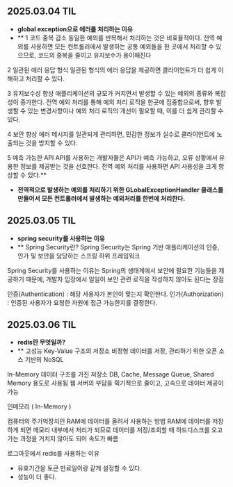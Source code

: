 ## 2025.03.04 TIL
- **global exception으로 에러를 처리하는 이유**
- **
1 코드 중복 감소
동일한 예외를 반복해서 처리하는 것은 비효율적이다. 전역 예외를 사용하면 모든 컨트롤러에서 발생하는 공통 예외들을 한 곳에서 처리할 수 있으므로, 코드의 중복을 줄이고 유지보수가 용이해진다

 

2 일관된 에러 응답 형식
일관된 형식의 에러 응답을 제공하면 클라이언트가 더 쉽게 이해하고 처리할 수 있다.

 

3 유지보수성 향상
 애플리케이션의 규모가 커지면서 발생할 수 있는 예외의 종류와 복잡성이 증가한다. 전역 예외 처리를 통해 예외 처리 로직을 한곳에 집중함으로써, 향후 발생할 수 있는 변경사항이나 예외 처리 로직의 개선이 필요할 때, 이를 더 쉽게 관리할 수 있다.

 

4 보안 향상
에러 메시지를 일관되게 관리하면, 민감한 정보가 실수로 클라이언트에 노출되는 것을 방지할 수 있다.

 

5 예측 가능한 API
API를 사용하는 개발자들은 API가 예측 가능하고, 오류 상황에서 유용한 정보를 제공받는 것을 선호한다. 전역 예외 처리를 사용하면 API 사용성을 크게 향상할 수 있다.**
- **전역적으로 발생하는 예외를 처리하기 위한 GLobalExceptionHandler 클래스를 만들어서 모든 컨트롤러에서 발생하는 예외처리를 한번에 처리한다.**

## 2025.03.05 TIL
- **spring security를 사용하는 이유**
- **
Spring Security란?
Spring Security는 Spring 기반 애플리케이션의 인증, 인가 및 보안을 담당하는 스프링 하위 프레임워크

 Spring Security를 사용하는 이유는 Spring의 생태계에서 보안에 필요한 기능들을 제공하기 때문에, 개발자 입장에서 일일이 보안 관련 로직을 작성하지 않아도 된다는 장점

인증(Authentication) : 해당 사용자가 본인이 맞는지 확인한다.
인가(Authorization) : 인증된 사용자가 요청한 자원에 접근 가능한지를 결정한다.


## 2025.03.06 TIL
- **redis란 무엇일까?**
- **
고성능 Key-Value 구조의 저장소
비정형 데이터를 저장, 관리하기 위한 오픈 소스 기반의 NoSQL

In-Memory 데이터 구조를 가진 저장소
DB, Cache, Message Queue, Shared Memory 용도로 사용됨
웹 서버의 부담을 획기적으로 줄이고, 고속으로 데이터 제공이 가능

 인메모리 ( In-Memory )

컴퓨터의 주기억장치인 RAM에 데이터를 올려서 사용하는 방법
RAM에 데이터를 저장하게 되면 메모리 내부에서 처리가 되므로
데이터를 저장/조회할 때 하드디스크를 오고가는 과정을 거치지 않아도 되어 속도가 빠름

로그아웃에서  redis를 사용하는 이유
- 유효기간을 토큰 만료일이랑 같게 설정할 수 있다.
- 성능이 더 좋다.
⠀
